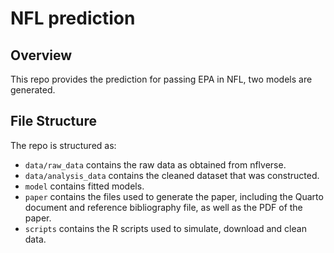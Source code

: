 # NFL prediction

## Overview

This repo provides the prediction for passing EPA in NFL, two models are generated.

## File Structure

The repo is structured as:

-   `data/raw_data` contains the raw data as obtained from nflverse.
-   `data/analysis_data` contains the cleaned dataset that was constructed.
-   `model` contains fitted models. 
-   `paper` contains the files used to generate the paper, including the Quarto document and reference bibliography file, as well as the PDF of the paper. 
-   `scripts` contains the R scripts used to simulate, download and clean data.
